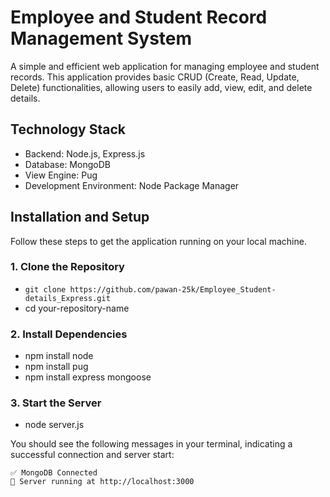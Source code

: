 # Employee and Student Record Management System

A simple and efficient web application for managing employee and student records. 
This application provides basic CRUD (Create, Read, Update, Delete) functionalities, 
allowing users to easily add, view, edit, and delete  details.

## Technology Stack
- Backend: Node.js, Express.js
- Database: MongoDB 
- View Engine: Pug
- Development Environment: Node Package Manager

## Installation and Setup
Follow these steps to get the application running on your local machine.
### 1. Clone the Repository
 - ``` git clone https://github.com/pawan-25k/Employee_Student-details_Express.git  ```
 - cd your-repository-name

### 2. Install Dependencies
 - npm install node
 - npm install pug
 - npm install express mongoose

### 3. Start the Server
- node server.js

You should see the following messages in your terminal, indicating a successful connection and server start:
```
✅ MongoDB Connected
🚀 Server running at http://localhost:3000
```
